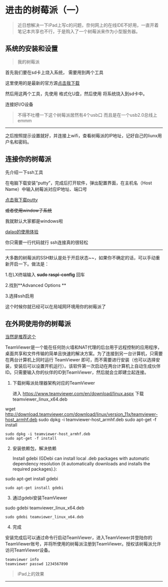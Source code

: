 # 进击的树莓派（一）

 >  近日想解决一下iPad上写c的问题，奈何网上的在线IDE不好用，一直开着笔记本共享也不行，于是购入了一个树莓派来作为小型服务器。



## 系统的安装和设置

> 我的树莓派

首先我们要在sd卡上烧入系统， 需要用到两个工具

这里使用的是最新的官方源[点击我下载](downloads.raspberrypi.org/raspbian_latest)

然后用这两个工具，先使用 格式化U盘，然后使用 将系统烧入到sd卡中。

连接好I/O设备

> 不得不吐槽一下这个树莓派居然有4个usb口 而且是在一个usb2.0总线上 emmm



----------



之后按照提示设置就好，并连接上wifi，查看树莓派的IP地址，记好自己的liunx用户名和密码。



## 连接你的树莓派

先介绍一下ssh工具

在电脑下载安装“putty”，完成后打开软件，弹出配置界面，在主机名（Host Name）中输入树莓派对应IP地址、端口号

[点击我下载putty](https://www.chiark.greenend.org.uk/~sgtatham/putty/latest.html)

~~或者使用window子系统~~

我就默认大家都是windows啦

[dalao的使用体验](https://www.jianshu.com/p/bc38ed12da1d)

你只需要一行代码就行  ssh连接真的很轻松

---------------

大多数的树莓派的SSH默认是处于开启状态~~，如果你不确定的话，可以手动重新开启一下。做法是：

1.在LX终端输入 **sudo raspi-config** 回车

2.找到**Advanced Options **

3.选择ssh启用

这个时候你就已经可以在局域网环境用你的树莓派了



## 在外网使用你的树莓派

[当然是推荐这个](https://www.teamviewer.com/cn/)

TeamViewer是一个能在任何防火墙和NAT代理的后台用于远程控制的应用程序，桌面共享和文件传输的简单且快速的解决方案。为了连接到另一台计算机，只需要在两台计算机上同时运行
TeamViewer 即可，而不需要进行安装（也可以选择安装，安装后可以设置开机运行）。该软件第一次启动在两台计算机上自动生成伙伴 
ID。只需要输入你的伙伴的ID到TeamViewer，然后就会立即建立起连接。



1. 下载树莓派处理器架构对应的TeamViewer

    进入 https://www.teamviewer.com/en/download/linux.aspx 下载 teamviewer_linux_x64.deb

wget http://download.teamviewer.com/download/linux/version_11x/teamviewer-host_armhf.deb
sudo dpkg -i teamviewer-host_armhf.deb
sudo apt-get -f install

```shell
sudo dpkg -i teamviewer-host_armhf.deb
sudo apt-get -f install
```

2. 安装依赖包，解决依赖

    Install gdebi (GDebi can install local .deb packages with automatic dependency resolution (it automatically downloads and installs the required packages).):

sudo apt-get install gdebi

```shell
sudo apt-get install gdebi
```

3. 通过gdebi安装TeamViewer

sudo gdebi teamviewer_linux_x64.deb

    sudo gdebi teamviewer_linux_x64.deb

4. 完成

安装完成后可以通过命令行启动TeamViewer，进入TeamViewer并登陆你的TeamViewer账号，并将所使用的树莓派注册到TeamViewer。授权该树莓派允许访问TeamViewer设备。

```
teamviewer info
teamviewer passwd 1234567890
```

> iPad上的效果

---------------------